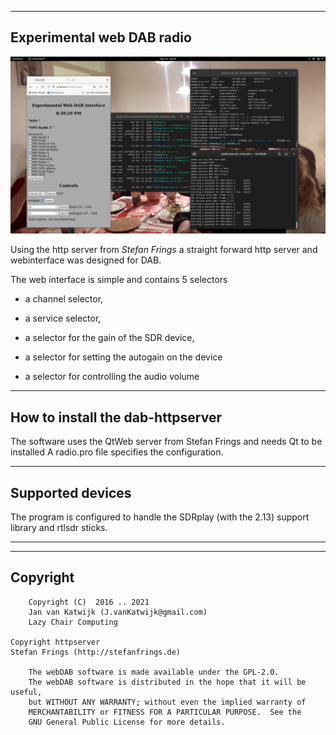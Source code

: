 
---------------------------------------------------------------------
Experimental web DAB radio
---------------------------------------------------------------------

![webDab](/webdab.png?raw=true)

Using the http server from <i> Stefan Frings </i> a straight forward
http server and webinterface was designed for DAB.

The web interface is simple and contains 5 selectors

  * a channel selector,

  * a service selector,

  * a selector for the gain of the SDR device,

  * a selector for setting the autogain on the device

  * a selector for controlling the audio volume

--------------------------------------------------------------------------
How to install the dab-httpserver
--------------------------------------------------------------------------

The software uses the QtWeb server from Stefan Frings and needs Qt
to be installed
A radio.pro file specifies the configuration.

-----------------------------------------------------------------------
Supported devices
-----------------------------------------------------------------------

The program is configured to handle the SDRplay (with the 2.13)
support library and rtlsdr sticks.

--------------------------------------------------------------------------

----------------------------------------------------------------------
Copyright
------------------------------------------------------------------------

        Copyright (C)  2016 .. 2021
        Jan van Katwijk (J.vanKatwijk@gmail.com)
        Lazy Chair Computing

	Copyright httpserver
	Stefan Frings (http://stefanfrings.de)

        The webDAB software is made available under the GPL-2.0.
        The webDAB software is distributed in the hope that it will be useful,
        but WITHOUT ANY WARRANTY; without even the implied warranty of
        MERCHANTABILITY or FITNESS FOR A PARTICULAR PURPOSE.  See the
        GNU General Public License for more details.

